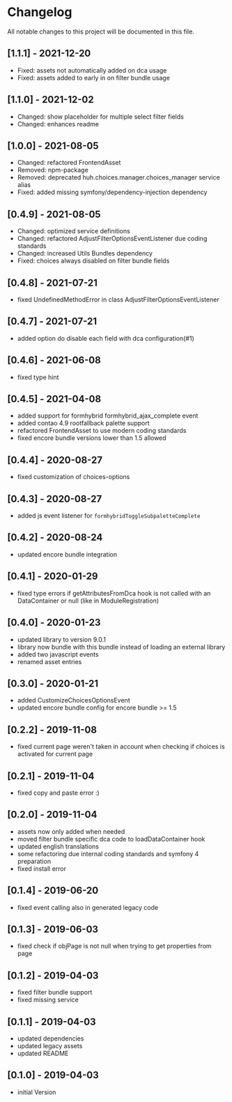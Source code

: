 # Changelog

All notable changes to this project will be documented in this file.

## [1.1.1] - 2021-12-20
- Fixed: assets not automatically added on dca usage
- Fixed: assets added to early in on filter bundle usage

## [1.1.0] - 2021-12-02
- Changed: show placeholder for multiple select filter fields
- Changed: enhances readme

## [1.0.0] - 2021-08-05
- Changed: refactored FrontendAsset
- Removed: npm-package
- Removed: deprecated huh.choices.manager.choices_manager service alias
- Fixed: added missing symfony/dependency-injection dependency

## [0.4.9] - 2021-08-05
- Changed: optimized service definitions
- Changed: refactored AdjustFilterOptionsEventListener due coding standards
- Changed: increased Utils Bundles dependency
- Fixed: choices always disabled on filter bundle fields

## [0.4.8] - 2021-07-21
- fixed UndefinedMethodError in class AdjustFilterOptionsEventListener

## [0.4.7] - 2021-07-21

- added option do disable each field with dca configuration(#1)

## [0.4.6] - 2021-06-08

- fixed type hint

## [0.4.5] - 2021-04-08

- added support for formhybrid formhybrid_ajax_complete event
- added contao 4.9 rootfallback palette support
- refactored FrontendAsset to use modern coding standards
- fixed encore bundle versions lower than 1.5 allowed

## [0.4.4] - 2020-08-27

- fixed customization of choices-options

## [0.4.3] - 2020-08-27

- added js event listener for `formhybridToggleSubpaletteComplete`

## [0.4.2] - 2020-08-24

- updated encore bundle integration

## [0.4.1] - 2020-01-29

- fixed type errors if getAttributesFromDca hook is not called with an DataContainer or null (like in
  ModuleRegistration)

## [0.4.0] - 2020-01-23

- updated library to version 9.0.1
- library now bundle with this bundle instead of loading an external library
- added two javascript events
- renamed asset entries

## [0.3.0] - 2020-01-21

- added CustomizeChoicesOptionsEvent
- updated encore bundle config for encore bundle >= 1.5

## [0.2.2] - 2019-11-08

- fixed current page weren't taken in account when checking if choices is activated for current page

## [0.2.1] - 2019-11-04

- fixed copy and paste error :)

## [0.2.0] - 2019-11-04

- assets now only added when needed
- moved filter bundle specific dca code to loadDataContainer hook
- updated english translations
- some refactoring due internal coding standards and symfony 4 preparation
- fixed install error

## [0.1.4] - 2019-06-20

- fixed event calling also in generated legacy code

## [0.1.3] - 2019-06-03

- fixed check if objPage is not null when trying to get properties from page

## [0.1.2] - 2019-04-03

- fixed filter bundle support
- fixed missing service

## [0.1.1] - 2019-04-03

- updated dependencies
- updated legacy assets
- updated README

## [0.1.0] - 2019-04-03

- initial Version
